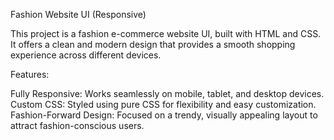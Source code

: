 Fashion Website UI (Responsive)


This project is a fashion e-commerce website UI, built with HTML and CSS. It offers a clean and modern design that provides a smooth shopping experience across different devices.

Features:

Fully Responsive: Works seamlessly on mobile, tablet, and desktop devices.
Custom CSS: Styled using pure CSS for flexibility and easy customization.
Fashion-Forward Design: Focused on a trendy, visually appealing layout to attract fashion-conscious users.
